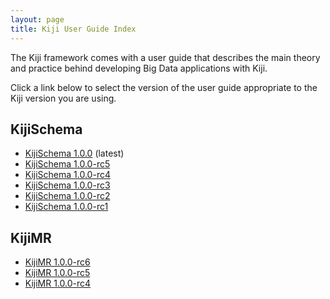 ```yaml
---
layout: page
title: Kiji User Guide Index
---
```


The Kiji framework comes with a user guide that describes the main
theory and practice behind developing Big Data applications with Kiji.

Click a link below to select the version of the user guide appropriate
to the Kiji version you are using.

## KijiSchema
* [KijiSchema 1.0.0]({{site.userguide_url}}/schema/1.0.0/kiji-schema-overview/) (latest)
* [KijiSchema 1.0.0-rc5]({{site.userguide_url}}/schema/1.0.0-rc5/kiji-schema-overview/)
* [KijiSchema 1.0.0-rc4]({{site.userguide_url}}/schema/1.0.0-rc4/kiji-schema-overview/)
* [KijiSchema 1.0.0-rc3]({{site.userguide_url}}/schema/1.0.0-rc3/kiji-schema-overview/)
* [KijiSchema 1.0.0-rc2]({{site.userguide_url}}/schema/1.0.0-rc2/kiji-schema-overview/)
* [KijiSchema 1.0.0-rc1]({{site.userguide_url}}/schema/1.0.0-rc1/kiji-schema-overview/)

## KijiMR

* [KijiMR 1.0.0-rc6]({{site.userguide_url}}/mapreduce/1.0.0-rc6/kiji-mr-overview/)
* [KijiMR 1.0.0-rc5]({{site.userguide_url}}/mapreduce/1.0.0-rc5/kiji-mr-overview/)
* [KijiMR 1.0.0-rc4]({{site.userguide_url}}/mapreduce/1.0.0-rc4/kiji-mr-overview/)
